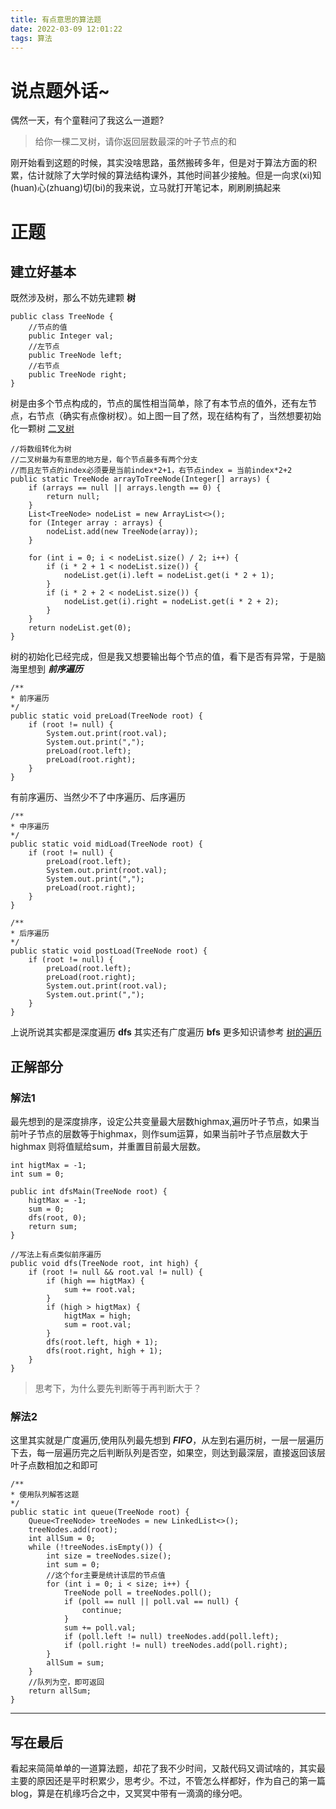 ```yaml
---
title: 有点意思的算法题
date: 2022-03-09 12:01:22
tags: 算法
---
```


# 说点题外话~
偶然一天，有个童鞋问了我这么一道题?
> 给你一棵二叉树，请你返回层数最深的叶子节点的和

<!--more-->

刚开始看到这题的时候，其实没啥思路，虽然搬砖多年，但是对于算法方面的积累，估计就除了大学时候的算法结构课外，其他时间甚少接触。但是一向求(xi)知(huan)心(zhuang)切(bi)的我来说，立马就打开笔记本，刷刷刷搞起来

# 正题

## 建立好基本
既然涉及树，那么不妨先建颗 **树**
```
public class TreeNode {
    //节点的值
    public Integer val;
    //左节点
    public TreeNode left;
    //右节点
    public TreeNode right;
}
```
树是由多个节点构成的，节点的属性相当简单，除了有本节点的值外，还有左节点，右节点（确实有点像树杈）。如上图一目了然，现在结构有了，当然想要初始化一颗树 [二叉树](https://zh.wikipedia.org/wiki/%E4%BA%8C%E5%8F%89%E6%A0%91)

```
//将数组转化为树
//二叉树最为有意思的地方是，每个节点最多有两个分支
//而且左节点的index必须要是当前index*2+1，右节点index = 当前index*2+2
public static TreeNode arrayToTreeNode(Integer[] arrays) {
    if (arrays == null || arrays.length == 0) {
        return null;
    }
    List<TreeNode> nodeList = new ArrayList<>();
    for (Integer array : arrays) {
        nodeList.add(new TreeNode(array));
    }

    for (int i = 0; i < nodeList.size() / 2; i++) {
        if (i * 2 + 1 < nodeList.size()) {
            nodeList.get(i).left = nodeList.get(i * 2 + 1);
        }
        if (i * 2 + 2 < nodeList.size()) {
            nodeList.get(i).right = nodeList.get(i * 2 + 2);
        }
    }
    return nodeList.get(0);
}
```

树的初始化已经完成，但是我又想要输出每个节点的值，看下是否有异常，于是脑海里想到 ***前序遍历***
```
/**
* 前序遍历
*/
public static void preLoad(TreeNode root) {
    if (root != null) {
        System.out.print(root.val);
        System.out.print(",");
        preLoad(root.left);
        preLoad(root.right);
    }
}
```
有前序遍历、当然少不了中序遍历、后序遍历
```
/**
* 中序遍历
*/
public static void midLoad(TreeNode root) {
    if (root != null) {
        preLoad(root.left);
        System.out.print(root.val);
        System.out.print(",");
        preLoad(root.right);
    }
}

/**
* 后序遍历
*/
public static void postLoad(TreeNode root) {
    if (root != null) {
        preLoad(root.left);
        preLoad(root.right);
        System.out.print(root.val);
        System.out.print(",");
    }
}
```
上说所说其实都是深度遍历 **dfs** 其实还有广度遍历 **bfs** 更多知识请参考 [树的遍历](https://zh.wikipedia.org/wiki/%E6%A0%91%E7%9A%84%E9%81%8D%E5%8E%86)

## 正解部分
### 解法1
最先想到的是深度排序，设定公共变量最大层数highmax,遍历叶子节点，如果当前叶子节点的层数等于highmax，则作sum运算，如果当前叶子节点层数大于highmax 则将值赋给sum，并重置目前最大层数。

```
int higtMax = -1;
int sum = 0;

public int dfsMain(TreeNode root) {
    higtMax = -1;
    sum = 0;
    dfs(root, 0);
    return sum;
}

//写法上有点类似前序遍历
public void dfs(TreeNode root, int high) {
    if (root != null && root.val != null) {
        if (high == higtMax) {
            sum += root.val;
        }
        if (high > higtMax) {
            higtMax = high;
            sum = root.val;
        }
        dfs(root.left, high + 1);
        dfs(root.right, high + 1);
    }
}
```
> 思考下，为什么要先判断等于再判断大于？

### 解法2
这里其实就是广度遍历,使用队列最先想到 ***FIFO***，从左到右遍历树，一层一层遍历下去，每一层遍历完之后判断队列是否空，如果空，则达到最深层，直接返回该层叶子点数相加之和即可
```
/**
* 使用队列解答这题
*/
public static int queue(TreeNode root) {
    Queue<TreeNode> treeNodes = new LinkedList<>();
    treeNodes.add(root);
    int allSum = 0;
    while (!treeNodes.isEmpty()) {
        int size = treeNodes.size();
        int sum = 0;
        //这个for主要是统计该层的节点值
        for (int i = 0; i < size; i++) {
            TreeNode poll = treeNodes.poll();
            if (poll == null || poll.val == null) {
                continue;
            }
            sum += poll.val;
            if (poll.left != null) treeNodes.add(poll.left);
            if (poll.right != null) treeNodes.add(poll.right);
        }
        allSum = sum;
    }
    //队列为空，即可返回
    return allSum;
}
```
---
## 写在最后
看起来简简单单的一道算法题，却花了我不少时间，又敲代码又调试啥的，其实最主要的原因还是平时积累少，思考少。不过，不管怎么样都好，作为自己的第一篇blog，算是在机缘巧合之中，又冥冥中带有一滴滴的缘分吧。

